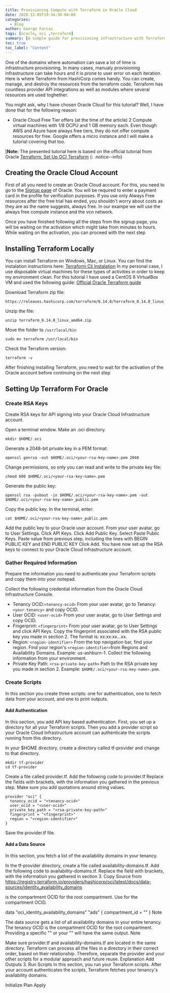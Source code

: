 ```yaml
---
title: Provisioning Compute with Terraform in Oracle Cloud
date: 2020-12-05T19:34:30-04:00
categories:
  - Blog
author: George Farcas
tags: [oracle, oci ,terraform]
summary: [A simple guide for provisioning infrastructure with Terraform in Oracle Cloud Infrastructure]
toc: true
toc_label: "Content"
---
```


One of the domains where automation can save a lot of time is infrastructure provisioning. In many cases, manualy provisioning infrastructure can take hours and it is prone to user error on each iteration. Here is where Terraform from HashiCorp comes handy. You can create, manage, and destroy the resources from the terraform code. Terraform has countless provider API integrations as well as modules where several resources are used toghether.

You might ask, why I have chosen Oracle Cloud for this tutorial? Well, I have done that for the following reason:
- Oracle Cloud Free Tier offers (at the time of the article) 2 Compute virtual machines with 1/8 OCPU and 1 GB memory each.
Even though AWS and Azure have always free tiers, they do not offer compute resources for free. Google offers a micro instance and I will make a tutorial covering that too.

[**Note:** The presented tutorial here is based on the official tutorial from Oracle [Terraform: Set Up OCI Terraform](https://docs.cloud.oracle.com/en-us/iaas/developer-tutorials/tutorials/tf-provider/01-summary.htm)
{: .notice--info}

## Creating the Oracle Cloud Account

First of all you need to create an Oracle Cloud account. For this, you need to go to the [Signup page](https://signup.oraclecloud.com/) of Oracle. 
You will be required to enter a payment card in the profile for verification purposes. If you use only Always Free resources after the free trial has ended, you shouldn't worry about costs as they are as the name suggests, always free. In our exampe we will use the always free compute instance and the vcn network. 

Once you have finished following all the steps from the signup page, you will be waiting on the activation which might take from minutes to hours. While waiting on the activation, you can proceed with the next step

## Installing Terraform Locally

  You can install Terraform on Windows, Mac, or Linux. You can find the instalation instructions here: [Terraform Cli Instalation](https://learn.hashicorp.com/tutorials/terraform/install-cli)
  In my personal case, I use disposable virtual machines for these types of activities in order to keep my environment clean. For this tutorial I have used a CentOS 8 VirtualBox VM and used the following guide: [Official Oracle Terraform guide](https://docs.cloud.oracle.com/en-us/iaas/developer-tutorials/tutorials/tf-provider/01-summary.htm)


Download Terraform zip file:
```shell
https://releases.hashicorp.com/terraform/0.14.0/terraform_0.14.0_linux_amd64.zip
```

Unzip the file:
```shell
unzip terraform_0.14.0_linux_amd64.zip
```
Move the folder to `/usr/local/bin`
```shell
sudo mv terraform /usr/local/bin
```
Check the Terraform version:
```shell
terraform -v
```
After finishing installing Terraform, you need to wait for the activation of the Oracle account before continuing on the next step

## Setting Up Terraform For Oracle

### Create RSA Keys
Create RSA keys for API signing into your Oracle Cloud Infrastructure account.

Open a terminal window.
Make an .oci directory.
```shell
mkdir $HOME/.oci
```
Generate a 2048-bit private key in a PEM format:
```shell
openssl genrsa -out $HOME/.oci/<your-rsa-key-name>.pem 2048
```
Change permissions, so only you can read and write to the private key file:
```shell
chmod 600 $HOME/.oci/<your-rsa-key-name>.pem
```
Generate the public key:
```shell
openssl rsa -pubout -in $HOME/.oci/<your-rsa-key-name>.pem -out $HOME/.oci/<your-rsa-key-name>_public.pem
```
Copy the public key.
In the terminal, enter:
```shell
cat $HOME/.oci/<your-rsa-key-name>_public.pem
```
Add the public key to your Oracle user account.
From your user avatar, go to User Settings.
Click API Keys.
Click Add Public Key.
Select Paste Public Keys.
Paste value from previous step, including the lines with BEGIN PUBLIC KEY and END PUBLIC KEY
Click Add.
You have now set up the RSA keys to connect to your Oracle Cloud Infrastructure account.

### Gather Required Information
Prepare the information you need to authenticate your Terraform scripts and copy them into your notepad.

Collect the following credential information from the Oracle Cloud Infrastructure Console.

- Tenancy OCID:`<tenancy-ocid>`
From your user avatar, go to Tenancy:`<your-tenancy>` and copy OCID.
- User OCID: `<user-ocid>`
From your user avatar, go to User Settings and copy OCID.
- Fingerprint: `<fingerprint>`
From your user avatar, go to User Settings and click API Keys.
Copy the fingerprint associated with the RSA public key you made in section 2. The format is: xx:xx:xx...xx.
- Region: `<region-identifier>`
From the top navigation bar, find your region.
Find your region's `<region-identifier>`from Regions and Availability Domains. Example: us-ashburn-1.
Collect the following information from your environment.
- Private Key Path: `<rsa-private-key-path>`
Path to the RSA private key you made in section 2. Example: `$HOME/.oci/<your-rsa-key-name>.pem`.

### Create Scripts
In this section you create three scripts: one for authentication, one to fetch data from your account, and one to print outputs.

#### Add Authentication
In this section, you add API key based authentication. First, you set up a directory for all your Terraform scripts. Then you add a provider script so your Oracle Cloud Infrastructure account can authenticate the scripts running from this directory.

In your $HOME directory, create a directory called tf-provider and change to that directory.
```shell
mkdir tf-provider
cd tf-provider
```
Create a file called provider.tf.
Add the following code to provider.tf
Replace the fields with brackets, with the information you gathered in the previous step.
Make sure you add quotations around string values.
```shell
provider "oci" {
  tenancy_ocid = "<tenancy-ocid>"
  user_ocid = "<user-ocid>" 
  private_key_path = "<rsa-private-key-path>"
  fingerprint = "<fingerprint>"
  region = "<region-identifier>"
}
```
Save the provider.tf file.

#### Add a Data Source

In this section, you fetch a list of the availability domains in your tenancy.

In the tf-provider directory, create a file called availability-domains.tf.
Add the following code to availability-domains.tf.
Replace the field with brackets, with the information you gathered in section 3.
Copy
Source from https://registry.terraform.io/providers/hashicorp/oci/latest/docs/data-sources/identity_availability_domains

 <tenancy-ocid> is the compartment OCID for the root compartment.
Use <tenancy-ocid> for the compartment OCID.

data "oci_identity_availability_domains" "ads" {
  compartment_id = "<tenancy-ocid>"
}
 Note

The data source gets a list of all availability domains in your entire tenancy. The tenancy OCID is the compartment OCID for the root compartment. Providing a specific "<compartment-ocid>" or your "<tenancy-ocid>" will have the same output.
 Note

Make sure provider.tf and availability-domains.tf are located in the same directory. Terraform can process all the files in a directory in their correct order, based on their relationship. Therefore, separate the provider and your other scripts for a modular approach and future reuse.
Explanation
Add Outputs
3. Run Scripts
In this section, you run your Terraform scripts. After your account authenticates the scripts, Terraform fetches your tenancy's availability domains.

Initialize
Plan
Apply
